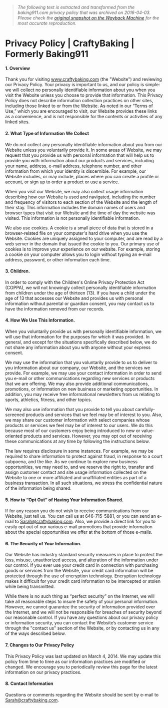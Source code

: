 > *The following text is extracted and transformed from the baking911.com privacy policy that was archived on 2016-04-03. Please check the [original snapshot on the Wayback Machine](https://web.archive.org/web/20160403042046id_/http%3A//www.craftybaking.com/privacy-policy) for the most accurate reproduction.*

# Privacy Policy | CraftyBaking | Formerly Baking911

#### 1\. Overview

Thank you for visiting www.craftybaking.com (the "Website") and reviewing our Privacy Policy. Your privacy is important to us, and our policy is simple: we will collect no personally identifiable information about you when you visit the Website unless you choose to provide that information. This Privacy Policy does not describe information collection practices on other sites, including those linked to or from the Website. As noted in our “Terms of Use,” which you are encouraged to visit, our Website provides these links as a convenience, and is not responsible for the contents or activities of any linked sites.

#### 2\. What Type of Information We Collect

We do not collect any personally identifiable information about you from our Website unless you voluntarily provide it. In some areas of Website, we may request that you provide us with personal information that will help us to provide you with information about our products and services, including your name, address, e-mail address, telephone number, and other information from which your identity is discernible. For example, our Website includes, or may include, places where you can create a profile or account, or sign up to order a product or use a service.

When you visit our Website, we may also collect usage information describing how our Website is used and navigated, including the number and frequency of visitors to each section of the Website and the length of their stay. This information includes the domain names of users and browser types that visit our Website and the time of day the website was visited. This information is not personally identifiable information.

We also use cookies. A cookie is a small piece of data that is stored in a browser-related file on your computer's hard drive when you use the Website. Cookies are uniquely assigned to your computer, and are read by a web server in the domain that issued the cookie to you. Our primary use of cookies is to improve your experience on our website. For example, storing a cookie on your computer allows you to login without typing an e-mail address, password, or other information each time.

#### 3\. Children.

In order to comply with the Children's Online Privacy Protection Act (COPPA), we will not knowingly collect personally identifiable information from children under the age of thirteen (13). If you have a child under the age of 13 that accesses our Website and provides us with personal information without parental or guardian consent, you may contact us to have the information removed from our records.

#### 4\. How We Use This Information.

When you voluntarily provide us with personally identifiable information, we will use that information for the purposes for which it was provided. In general, and except for the situations specifically described below, we do not share any information about you with anyone without your express consent.

We may use the information that you voluntarily provide to us to deliver to you information about our company, our Website, and the services we provide. For example, we may use your contact information in order to send you e-mail or other communications regarding new services or products that we are offering. We may also provide additional communications, promotions, or information on new business or marketing opportunities. In addition, you may receive free informational newsletters from us relating to sports, athletics, fitness, and other topics.

We may also use information that you provide to tell you about carefully-screened products and services that we feel may be of interest to you. Also, we may share our customer information with select companies whose products or services we feel may be of interest to our users. We do this because most of our customers enjoy being introduced to new or value-oriented products and services. However, you may opt out of receiving these communications at any time by following the instructions below.

The law requires disclosure in some instances. For example, we may be required to share information to protect against fraud, in response to a court subpoena, and the like. As we continue to explore new business opportunities, we may need to, and we reserve the right to, transfer and assign customer contact and site usage information collected on the Website to one or more affiliated and unaffiliated entities as part of a business transaction. In all such situations, we stress the confidential nature of the information being shared.

#### 5\. How to “Opt Out” of Having Your Information Shared.

If for any reason you do not wish to receive communications from our Website, just tell us. You can call us at 646-715-5881, or you can send an e-mail to Sarah@craftybaking.com. Also, we provide a direct link for you to easily opt out of our various e-mail promotions that provide information about the special opportunities we offer at the bottom of those e-mails.

#### 6\. The Security of Your Information.

Our Website has industry standard security measures in place to protect the loss, misuse, unauthorized access, and alteration of the information under our control. If you ever use your credit card in connection with purchasing goods or services from the Website, your credit card information will be protected through the use of encryption technology. Encryption technology makes it difficult for your credit card information to be intercepted or stolen while being transmitted.

While there is no such thing as “perfect security” on the Internet, we will take all reasonable steps to insure the safety of your personal information. However, we cannot guarantee the security of information provided over the Internet, and we will not be responsible for breaches of security beyond our reasonable control. If you have any questions about our privacy policy or information security, you can contact the Website’s customer service through the "contact us" section of the Website, or by contacting us in any of the ways described below.

#### 7\. Changes to Our Privacy Policy

This Privacy Policy was last updated on March 4, 2014. We may update this policy from time to time as our information practices are modified or changed. We encourage you to periodically review this page for the latest information on our privacy practices.

#### 8\. Contact Information

Questions or comments regarding the Website should be sent by e-mail to Sarah@craftybaking.com.
